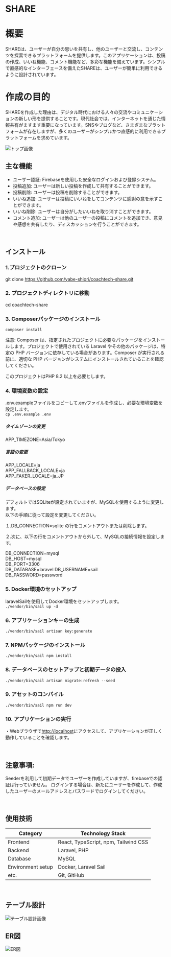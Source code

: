 # SHARE


# 概要
SHAREは、ユーザーが自分の思いを共有し、他のユーザーと交流し、コンテンツを探索できるプラットフォームを提供します。このアプリケーションは、投稿の作成、いいね機能、コメント機能など、多彩な機能を備えています。シンプルで直感的なインターフェースを備えたSHAREは、ユーザーが簡単に利用できるように設計されています。

# 作成の目的
SHAREを作成した理由は、デジタル時代における人々の交流やコミュニケーションの新しい形を提供することです。現代社会では、インターネットを通じた情報共有がますます重要になっています。SNSやブログなど、さまざまなプラットフォームが存在しますが、多くのユーザーがシンプルかつ直感的に利用できるプラットフォームを求めています。

  
![トップ画像](https://github.com/yabe-shiori/coachtech-share/assets/142664073/641708d6-847c-4f67-a58d-4a78470ec6ce)


## 主な機能　　
- ユーザー認証: Firebaseを使用した安全なログインおよび登録システム。
- 投稿追加: ユーザーは新しい投稿を作成して共有することができます。
- 投稿削除: ユーザーは投稿を削除することができます。
- いいね追加: ユーザーは投稿にいいねをしてコンテンツに感謝の意を示すことができます。
- いいね削除: ユーザーは自分がしたいいねを取り消すことができます。
- コメント追加: ユーザーは他のユーザーの投稿にコメントを追加でき、意見や感想を共有したり、ディスカッションを行うことができます。

<br />

## インストール

### 1.プロジェクトのクローン  
git clone https://github.com/yabe-shiori/coachtech-share.git
  
### 2. プロジェクトディレクトリに移動    
cd coachtech-share

### 3. Composerパッケージのインストール
`composer install`  

注意: Composer は、指定されたプロジェクトに必要なパッケージをインストールします。プロジェクトで使用されている Laravel やその他のパッケージは、特定の PHP バージョンに依存している場合があります。Composer が実行される前に、適切な PHP バージョンがシステムにインストールされていることを確認してください。

このプロジェクトはPHP 8.2 以上を必要とします。


### 4. 環境変数の設定
.env.exampleファイルをコピーして.envファイルを作成し、必要な環境変数を設定します。  
`cp .env.example .env`  

##### タイムゾーンの変更
APP_TIMEZONE=Asia/Tokyo  

##### 言語の変更
APP_LOCALE=ja  
APP_FALLBACK_LOCALE=ja  
APP_FAKER_LOCALE=ja_JP    

##### データベースの設定
デフォルトではSQLiteが設定されていますが、MySQLを使用するように変更します。  
以下の手順に従って設定を変更してください。  

１.DB_CONNECTION=sqlite の行をコメントアウトまたは削除します。  

２.次に、以下の行をコメントアウトから外して、MySQLの接続情報を設定します。  
  
DB_CONNECTION=mysql  
DB_HOST=mysql  
DB_PORT=3306  
DB_DATABASE=laravel
DB_USERNAME=sail  
DB_PASSWORD=password    


### 5. Docker環境のセットアップ
laravelSailを使用してDocker環境をセットアップします。  
`./vendor/bin/sail up -d`  

  

### 6. アプリケーションキーの生成
`./vendor/bin/sail artisan key:generate`  

  
  
### 7. NPMパッケージのインストール
`./vendor/bin/sail npm install`  

  

### 8. データベースのセットアップと初期データの投入 
`./vendor/bin/sail artisan migrate:refresh --seed `  

  
### 9. アセットのコンパイル  
`./vendor/bin/sail npm run dev`  

  

### 10. アプリケーションの実行
・Webブラウザで[http://localhost](http://localhost)にアクセスして、アプリケーションが正しく動作していることを確認します。  

<br />  

## 注意事項: 
Seederを利用して初期データでユーザーを作成していますが、firebaseでの認証は行っていません。
ログインする場合は、新たにユーザーを作成して、作成したユーザーのメールアドレスとパスワードでログインしてください。



<br />

## 使用技術

| Category          | Technology Stack                                     |
| ----------------- | --------------------------------------------------   |
| Frontend          | React, TypeScript, npm, Tailwind CSS                                    |
| Backend           | Laravel, PHP                                         |
| Database          | MySQL                                                |
| Environment setup | Docker, Laravel Sail                                 |
| etc.              | Git, GitHub                                          |

<br />

## テーブル設計
![テーブル設計画像](https://github.com/yabe-shiori/coachtech-share/assets/142664073/709224c5-06b1-49cb-801a-0379ba14bf48)

## ER図

![ER図](https://github.com/yabe-shiori/coachtech-share/assets/142664073/dfb6b5d5-c8d5-47c9-88e5-a22885bfe839)

<br />

